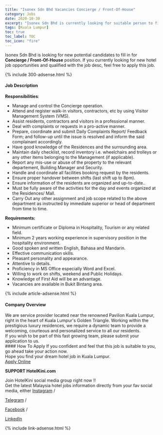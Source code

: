 ```yaml
---
title: "Isonex Sdn Bhd Vacancies Concierge / Front-Of-House" 
category: Jobs 
date: 2020-10-30 
excerpt: "Isonex Sdn Bhd is currently looking for suitable person to fill in the Concierge / Front-Of-House which positioned at Kuala Lumpur" 
tags: [Kuala Lumpur] 
toc: true 
toc_label: TOC 
toc_icon: "fire" 
--- 
```


<p>Isonex Sdn Bhd is looking for new potential candidates to fill in for <b>Concierge / Front-Of-House</b> position. If you currently looking for new hotel job opportunities and qualified with the job desc, feel free to apply this job.
</p>{% include 300-adsense.html %} 
<div><div><h4>Job Description</h4></div><div><div><span><div><div><strong>Responsibilities</strong>:</div><ul><li>Manage and control the Concierge operation.</li><li>Attend and register walk-in visitors, contractors, etc by using Visitor Management System (VMS).</li><li>Assist residents, contractors and visitors in a professional manner.</li><li>Deal with complaints or requests in a pro-active manner.</li><li>Prepare, coordinate and submit Daily Complaints Report/ Feedback Form; and follow-up until the issue is resolved and inform the said complainant accordingly.</li><li>Have good knowledge of the Residences and the surrounding area.</li><li>Maintain daily checklist, record inventory i.e. wheelchairs and trolleys or any other items belonging to the Management (if applicable).</li><li>Report any mis-use or abuse of the property to the relevant departement, Building Manager and Security.</li><li>Handle and coordinate all facilities booking request by the residents.</li><li>Ensure proper handover between shifts (last shift up to 8pm).</li><li>Ensure information of the residents are organized and up-to-date..</li><li>Must be fully aware of the activities for the day and events organized at the Residences/ Mall.</li><li>Carry Out any other assignment and job scope related to the above department as instructed by immediate superior or head of department from time to time.</li></ul><div><strong>Requirements:</strong></div><ul><li>Minimum certificate or Diploma in Hospitality, Tourism or any related field.</li><li>Minimum 2 years working experience in supervisory position in the hospitality environment.</li><li>Good spoken and written English, Bahasa and Mandarin.</li><li>Effective communication skills.</li><li>Pleasant personality and appearance.</li><li>Attentive to details.</li><li>Proficiency in MS Office especially Word and Excel.</li><li>Willing to work on shifts, weekend and Public Holidays.</li><li>Knowledge of First Aid will be an advantage.</li><li>Vacancies are available in Bukit Bintang area.</li></ul></div></span></div></div></div> 
{% include article-adsense.html %} 
<div><div><h4>Company Overview</h4></div><div><div><span><div><div>
	We are service provider located near the renowned Pavilion Kuala Lumpur, right in the heart of Kuala Lumpur's Golden Triangle. Working within the prestigious luxury residences, we require a dynamic team to provide a welcoming, courteous and personalized service to all our residents.&#160;&#160;&#160;</div>
<div>
	If you wish to be part of this fast growing team, please submit your application to us.</div></div></span></div></div></div> 
#### How To Apply 
If you confident and feel that this job is suitable to you, go ahead take your action now. <br/> 
Hope you find your dream hotel job in Kuala Lumpur. <br/> 
<a href="https://www.jobstreet.com.my/en/job/concierge-front-of-house-4414177?jobId=jobstreet-my-job-4414177&sectionRank=1&token=0~6997cd39-1968-4cc0-8ccc-6b049f65bc56&fr=SRP%20View%20In%20New%20Ta" class="btn btn--info" target="_blank" rel="nofollow noopenner">Apply Online</a> 

<div class="notice--warning">
<p><b>SUPPORT HotelKini.com</b></p>
Join HotelKini social media group right now !!<br/>
Get the latest Malaysia hotel jobs information directly from your fav social media, either
  <a href="https://instagram.com/hotelkini" rel="noopenner nofollow" target="_blank"><i class="fab fa-fw fa-instagram" aria-hidden="true"></i><span> Instagram</span></a> / 

  <a href="https://t.me/hotelkini" rel="noopenner nofollow" target="_blank"><i class="fab fa-fw fa-telegram" aria-hidden="true"></i><span> Telegram</span></a> /

  <a href="https://www.facebook.com/jawatankosonghotel" rel="noopenner nofollow" target="_blank"><i class="fab fa-fw fa-facebook" aria-hidden="true"></i><span> Facebook</span></a> / 

  <a href="https://www.linkedin.com/company/hotelkini" rel="noopenner nofollow" target="_blank"><i class="fab fa-fw fa-linkedin" aria-hidden="true"></i><span> LinkedIn</span></a>
</div>

{% include link-adsense.html %} 